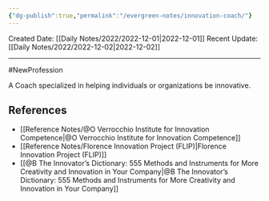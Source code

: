```yaml
---
{"dg-publish":true,"permalink":"/evergreen-notes/innovation-coach/"}
---
```



Created Date: [[Daily Notes/2022/2022-12-01\|2022-12-01]]
Recent Update: [[Daily Notes/2022/2022-12-02\|2022-12-02]]

---
#NewProfession

A Coach specialized in helping individuals or organizations be innovative.


## References
- [[Reference Notes/@O Verrocchio Institute for Innovation Competence\|@O Verrocchio Institute for Innovation Competence]]
- [[Reference Notes/Florence Innovation Project (FLIP)\|Florence Innovation Project (FLIP)]]
- [[@B The Innovator’s Dictionary: 555 Methods and Instruments for More Creativity and Innovation in Your Company\|@B The Innovator’s Dictionary: 555 Methods and Instruments for More Creativity and Innovation in Your Company]]






